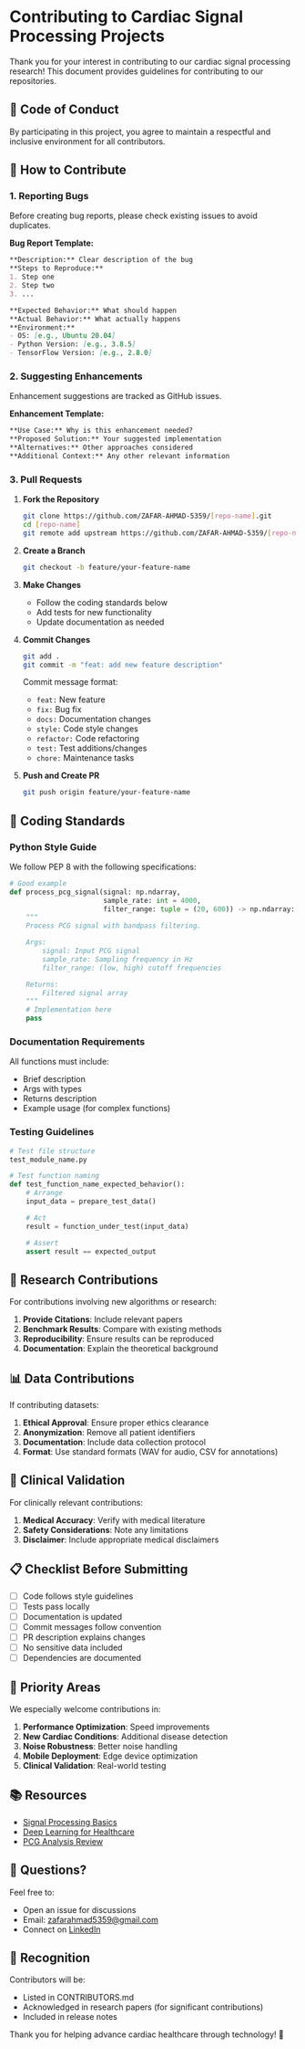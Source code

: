 # Contributing to Cardiac Signal Processing Projects

Thank you for your interest in contributing to our cardiac signal processing research! This document provides guidelines for contributing to our repositories.

## 🤝 Code of Conduct

By participating in this project, you agree to maintain a respectful and inclusive environment for all contributors.

## 🚀 How to Contribute

### 1. Reporting Bugs

Before creating bug reports, please check existing issues to avoid duplicates.

**Bug Report Template:**
```markdown
**Description:** Clear description of the bug
**Steps to Reproduce:**
1. Step one
2. Step two
3. ...

**Expected Behavior:** What should happen
**Actual Behavior:** What actually happens
**Environment:**
- OS: [e.g., Ubuntu 20.04]
- Python Version: [e.g., 3.8.5]
- TensorFlow Version: [e.g., 2.8.0]
```

### 2. Suggesting Enhancements

Enhancement suggestions are tracked as GitHub issues.

**Enhancement Template:**
```markdown
**Use Case:** Why is this enhancement needed?
**Proposed Solution:** Your suggested implementation
**Alternatives:** Other approaches considered
**Additional Context:** Any other relevant information
```

### 3. Pull Requests

1. **Fork the Repository**
   ```bash
   git clone https://github.com/ZAFAR-AHMAD-5359/[repo-name].git
   cd [repo-name]
   git remote add upstream https://github.com/ZAFAR-AHMAD-5359/[repo-name].git
   ```

2. **Create a Branch**
   ```bash
   git checkout -b feature/your-feature-name
   ```

3. **Make Changes**
   - Follow the coding standards below
   - Add tests for new functionality
   - Update documentation as needed

4. **Commit Changes**
   ```bash
   git add .
   git commit -m "feat: add new feature description"
   ```

   Commit message format:
   - `feat:` New feature
   - `fix:` Bug fix
   - `docs:` Documentation changes
   - `style:` Code style changes
   - `refactor:` Code refactoring
   - `test:` Test additions/changes
   - `chore:` Maintenance tasks

5. **Push and Create PR**
   ```bash
   git push origin feature/your-feature-name
   ```

## 📝 Coding Standards

### Python Style Guide

We follow PEP 8 with the following specifications:

```python
# Good example
def process_pcg_signal(signal: np.ndarray,
                       sample_rate: int = 4000,
                       filter_range: tuple = (20, 600)) -> np.ndarray:
    """
    Process PCG signal with bandpass filtering.

    Args:
        signal: Input PCG signal
        sample_rate: Sampling frequency in Hz
        filter_range: (low, high) cutoff frequencies

    Returns:
        Filtered signal array
    """
    # Implementation here
    pass
```

### Documentation Requirements

All functions must include:
- Brief description
- Args with types
- Returns description
- Example usage (for complex functions)

### Testing Guidelines

```python
# Test file structure
test_module_name.py

# Test function naming
def test_function_name_expected_behavior():
    # Arrange
    input_data = prepare_test_data()

    # Act
    result = function_under_test(input_data)

    # Assert
    assert result == expected_output
```

## 🔬 Research Contributions

For contributions involving new algorithms or research:

1. **Provide Citations**: Include relevant papers
2. **Benchmark Results**: Compare with existing methods
3. **Reproducibility**: Ensure results can be reproduced
4. **Documentation**: Explain the theoretical background

## 📊 Data Contributions

If contributing datasets:

1. **Ethical Approval**: Ensure proper ethics clearance
2. **Anonymization**: Remove all patient identifiers
3. **Documentation**: Include data collection protocol
4. **Format**: Use standard formats (WAV for audio, CSV for annotations)

## 🏥 Clinical Validation

For clinically relevant contributions:

1. **Medical Accuracy**: Verify with medical literature
2. **Safety Considerations**: Note any limitations
3. **Disclaimer**: Include appropriate medical disclaimers

## 📋 Checklist Before Submitting

- [ ] Code follows style guidelines
- [ ] Tests pass locally
- [ ] Documentation is updated
- [ ] Commit messages follow convention
- [ ] PR description explains changes
- [ ] No sensitive data included
- [ ] Dependencies are documented

## 🎯 Priority Areas

We especially welcome contributions in:

1. **Performance Optimization**: Speed improvements
2. **New Cardiac Conditions**: Additional disease detection
3. **Noise Robustness**: Better noise handling
4. **Mobile Deployment**: Edge device optimization
5. **Clinical Validation**: Real-world testing

## 📚 Resources

- [Signal Processing Basics](https://www.scipy.org/docs.html)
- [Deep Learning for Healthcare](https://www.nature.com/articles/s41591-018-0316-z)
- [PCG Analysis Review](https://www.sciencedirect.com/science/article/pii/S0010482518300337)

## 📧 Questions?

Feel free to:
- Open an issue for discussions
- Email: zafarahmad5359@gmail.com
- Connect on [LinkedIn](https://linkedin.com)

## 🙏 Recognition

Contributors will be:
- Listed in CONTRIBUTORS.md
- Acknowledged in research papers (for significant contributions)
- Included in release notes

Thank you for helping advance cardiac healthcare through technology! 💓